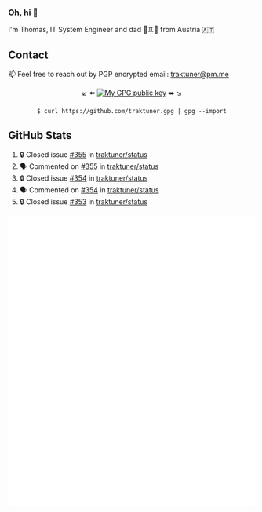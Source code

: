 ### Oh, hi 👋

I'm Thomas, IT System Engineer and dad 👶♊️👶 from Austria 🇦🇹

<!--
**traktuner/traktuner** is a ✨ _special_ ✨ repository because its `README.md` (this file) appears on your GitHub profile.

Here are some ideas to get you started:

- 🔭 I’m currently working on ...
- 🌱 I’m currently learning ...
- 👯 I’m looking to collaborate on ...
- 🤔 I’m looking for help with ...
- 💬 Ask me about ...
- 📫 How to reach me: ...
- 😄 Pronouns: ...
- ⚡ Fun fact: ...
-->

## Contact
📫 Feel free to reach out by PGP encrypted email:
traktuner@pm.me

<div align="center" markdown="1">

↙️ ⬅️ [![My GPG public key](https://img.shields.io/badge/PGP%20public%20key-6D4AFF?style=for-the-badge)](https://github.com/traktuner.gpg) ➡️ ↘️

```shell
$ curl https://github.com/traktuner.gpg | gpg --import
```

</div>

## GitHub Stats
<!--START_SECTION:activity-->
1. 🔒 Closed issue [#355](https://github.com/traktuner/status/issues/355) in [traktuner/status](https://github.com/traktuner/status)
2. 🗣 Commented on [#355](https://github.com/traktuner/status/issues/355#issuecomment-2114367223) in [traktuner/status](https://github.com/traktuner/status)
3. 🔒 Closed issue [#354](https://github.com/traktuner/status/issues/354) in [traktuner/status](https://github.com/traktuner/status)
4. 🗣 Commented on [#354](https://github.com/traktuner/status/issues/354#issuecomment-2114366933) in [traktuner/status](https://github.com/traktuner/status)
5. 🔒 Closed issue [#353](https://github.com/traktuner/status/issues/353) in [traktuner/status](https://github.com/traktuner/status)
<!--END_SECTION:activity-->

![](https://github.com/traktuner/traktuner/blob/master/generated/overview.svg)
![](https://github.com/traktuner/traktuner/blob/master/generated/languages.svg)
